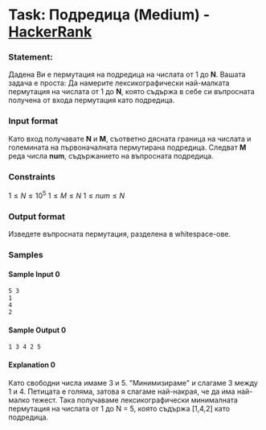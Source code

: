 # Task: Подредица (Medium) - [HackerRank](<https://www.hackerrank.com/contests/sda-hw-7-2023/challenges/challenge-4337>)


### Statement:

Дадена Ви е пермутация на подредица на числата от 1 до **N**. Вашата задача е проста: Да намерите лексикографически най-малката пермутация на числата от 1 до **N**, която съдържа в себе си въпросната получена от входа пермутация като подредица.


### Input format

Като вход получавате **N** и **M**, съответно дясната граница на числата и големината на първоначалната пермутирана подредица. Следват **M** реда числа **num**, съдържанието на въпросната подредица.


### Constraints

$1 \le N \le 10^5$
$1 \le M \le N$
$1 \le num \le N$

### Output format

Изведете въпросната пермутация, разделена в whitespace-ове.


### Samples


#### Sample Input 0
```
5 3
1
4
2
```

#### Sample Output 0
```
1 3 4 2 5
```

#### Explanation 0
Като свободни числа имаме 3 и 5. "Минимизираме" и слагаме 3 между 1 и 4. Петицата е голяма, затова я слагаме най-накрая, че да има най-малко тежест. Така получаваме лексикографически минималната пермутация на числата от 1 до N = 5, която съдържа [1,4,2] като подредица.
